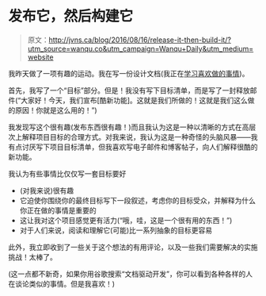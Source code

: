 # 发布它，然后构建它

> 原文：<http://jvns.ca/blog/2016/08/16/release-it-then-build-it/?utm_source=wanqu.co&utm_campaign=Wanqu+Daily&utm_medium=website>

我昨天做了一项有趣的运动。我在写一份设计文档(我正在[学习喜欢做的事情](/blog/2016/06/03/learning-to-like-design-documents/))。

首先，我写了一个“目标”部分。但是！我没有写下目标清单，而是写了一封释放邮件(“大家好！今天，我们宣布[酷新功能]。这就是我们所做的！这就是我们这么做的原因！你就是这么用的！”)

我发现写这个很有趣(发布东西很有趣！)而且我认为这是一种以清晰的方式在高层次上解释项目目标的合理方式。对我来说，我认为这是一种奇怪的头脑风暴——我有点讨厌写下项目目标清单，但我喜欢写电子邮件和博客帖子，向人们解释很酷的新功能。

我认为有些事情比仅仅写一套目标要好

*   (对我来说)很有趣
*   它迫使你围绕你的最终目标写下一段叙述，考虑你的目标受众，并解释为什么你正在做的事情是重要的
*   这让我对这个项目感觉更有活力(“哦，哇，这是一个很有用的东西！”)
*   对于人们来说，阅读和理解它(可能)比一系列抽象的目标更容易

此外，我立即收到了一些关于这个想法的有用评论，以及一些我们需要解决的实施挑战！太棒了。

(这一点都不新奇，如果你用谷歌搜索“文档驱动开发”，你可以看到各种各样的人在谈论类似的事情。但是我喜欢！)